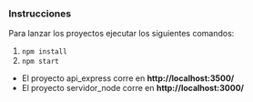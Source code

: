 ### Instrucciones

Para lanzar los proyectos ejecutar los siguientes comandos:

1. `npm install`
2. `npm start`

- El proyecto api_express corre en **http://localhost:3500/**
- El proyecto servidor_node corre en **http://localhost:3000/**

